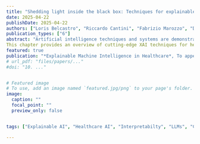 ```yaml
---
title: "Shedding light inside the black box: Techniques for explainable artificial intelligence in healthcare"
date: 2025-04-22
publishDate: 2025-04-22
authors: ["Loris Belcastro", "Riccardo Cantini", "Fabrizio Marozzo", "Domenico Talia", "Paolo Trunfio"]
publication_types: ["6"]
abstract: "Artificial intelligence techniques and systems are demonstrating their effectiveness in solving problems in many application areas, including healthcare. Over the years, several studies focused on leveraging machine learning and deep learning techniques to identify diseases in patients. However, while these techniques have demonstrated remarkable accuracy in diagnosis, they often operate as "black box" models, meaning they provide outputs without clear explanations of the rationale behind their decisions. This lack of transparency poses significant challenges, particularly in the healthcare domain, where decisions can have significant implications for the well-being of patients and treatment paths. In response to this challenge, explainable artificial intelligence  (XAI) has emerged as a research area aiming at providing not only accurate diagnoses but also understandable and interpretable explanations for the decisions made by AI models. For providing explanations also Large Language Models (LLMs) may be exploited.
This chapter provides an overview of cutting-edge XAI techniques for healthcare applications, which hold the promise of enhancing trust, enabling clinicians to better understand and contextualize AI results, and ultimately improving patient care. Nevertheless, XAI techniques in this domain produce explanations in a form that is not always easily understandable by healthcare professionals. Current conversational AI can play a crucial role in bridging this gap by transforming model explanations into a human-readable format, making them more accessible to clinicians and users. The chapter also presents a case study addressing the critical issue of disease detection using social media data, demonstrating how the integration of LLMs with XAI techniques allows to enhance model interpretability, facilitating efficient communication between the AI system and healthcare professionals."
featured: true
publication: "*Explainable Machine Intelligence in Healthcare*, To appear, 2025"
# url_pdf: "files/papers/..."
#doi: "10. ..."


# Featured image
# To use, add an image named `featured.jpg/png` to your page's folder. 
image:
  caption: ""
  focal_point: ""
  preview_only: false


tags: ["Explainable AI", "Healthcare AI", "Interpretabilty", "LLMs", "Conversational AI"]

---
```

